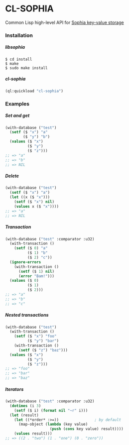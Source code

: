 # CL-SOPHIA
Common Lisp high-level API for [Sophia key-value storage](http://sphia.org/)

### Installation
##### libsophia
```
$ cd install
$ make
$ sudo make install
```
##### cl-sophia
```lisp
(ql:quickload "cl-sophia")
```

### Examples
##### Set and get
```lisp
(with-database ("test")
  (setf ($ "x") "a"
        ($ "y") "b")
  (values ($ "x")
          ($ "y")
          ($ "z")))
;; => "a"
;; => "b"
;; => NIL
```
##### Delete
```lisp
(with-database ("test")
  (setf ($ "x") "a")
  (let ((x ($ "x")))
    (setf ($ "x") nil)
    (values x ($ "x"))))
;; => "a"
;; => NIL
```
##### Transaction
```lisp
(with-database ("test" :comparator :u32)
  (with-transaction ()
    (setf ($ 0) "a"
          ($ 1) "b"
          ($ 2) "c"))
  (ignore-errors
    (with-transaction ()
      (setf ($ 1) nil)
      (error "Bam!")))
  (values ($ 0)
          ($ 1)
          ($ 2)))
;; => "a"
;; => "b"
;; => "c"
```
##### Nested transactions
```lisp
(with-database ("test")
  (with-transaction ()
    (setf ($ "x") "foo"
          ($ "y") "bar")
    (with-transaction ()
      (setf ($ "z") "baz")))
  (values ($ "x")
          ($ "y")
          ($ "z")))
;; => "foo"
;; => "bar"
;; => "baz"
```
##### Iterators
```lisp
(with-database ("test" :comparator :u32)
  (dotimes (i 3)
    (setf ($ i) (format nil "~r" i)))
  (let (result)
    (let ((*order* :>=))                ; by default
      (map-object (lambda (key value)
                    (push (cons key value) result))))
    (values result)))
;; => ((2 . "two") (1 . "one") (0 . "zero"))
```
